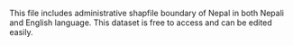 This file includes administrative shapfile boundary of Nepal in both Nepali and English language. This dataset is free to access and can be edited easily. 
